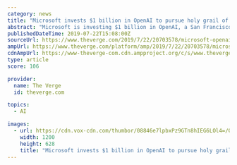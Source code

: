 ```yaml
---
category: news
title: "Microsoft invests $1 billion in OpenAI to pursue holy grail of artificial intelligence"
abstract: "Microsoft is investing $1 billion in OpenAI, a San Francisco-based research lab founded by Silicon Valley luminaries, including Elon Musk and Sam Altman, that’s dedicated to creating artificial general intelligence (AGI). The investment will make ..."
publishedDateTime: 2019-07-22T15:08:00Z
sourceUrl: https://www.theverge.com/2019/7/22/20703578/microsoft-openai-investment-partnership-1-billion-azure-artificial-general-intelligence-agi
ampUrl: https://www.theverge.com/platform/amp/2019/7/22/20703578/microsoft-openai-investment-partnership-1-billion-azure-artificial-general-intelligence-agi
cdnAmpUrl: https://www-theverge-com.cdn.ampproject.org/c/s/www.theverge.com/platform/amp/2019/7/22/20703578/microsoft-openai-investment-partnership-1-billion-azure-artificial-general-intelligence-agi
type: article
score: 106

provider:
  name: The Verge
  id: theverge.com

topics:
  - AI

images:
  - url: https://cdn.vox-cdn.com/thumbor/08846e7lpbxPz9GTn8hIEG6LOl4=/0x622:8688x5171/fit-in/1200x630/cdn.vox-cdn.com/uploads/chorus_asset/file/11875687/openai_hand_block_1.jpg
    width: 1200
    height: 628
    title: "Microsoft invests $1 billion in OpenAI to pursue holy grail of artificial intelligence"
---
```

